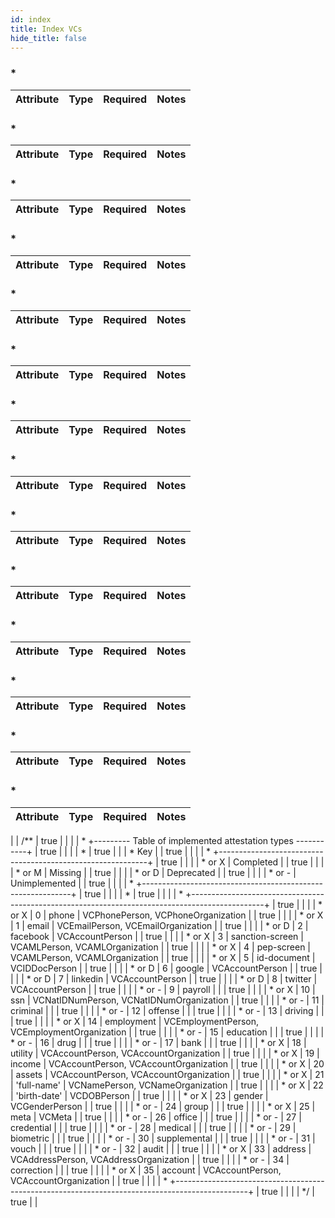 ```yaml
---
id: index
title: Index VCs
hide_title: false
---
```


### *
| Attribute | Type | Required | Notes |
| ---       | ---   | ---       | --- |

### *
| Attribute | Type | Required | Notes |
| ---       | ---   | ---       | --- |

### *
| Attribute | Type | Required | Notes |
| ---       | ---   | ---       | --- |

### *
| Attribute | Type | Required | Notes |
| ---       | ---   | ---       | --- |

### *
| Attribute | Type | Required | Notes |
| ---       | ---   | ---       | --- |

### *
| Attribute | Type | Required | Notes |
| ---       | ---   | ---       | --- |

### *
| Attribute | Type | Required | Notes |
| ---       | ---   | ---       | --- |

### *
| Attribute | Type | Required | Notes |
| ---       | ---   | ---       | --- |

### *
| Attribute | Type | Required | Notes |
| ---       | ---   | ---       | --- |

### *
| Attribute | Type | Required | Notes |
| ---       | ---   | ---       | --- |

### *
| Attribute | Type | Required | Notes |
| ---       | ---   | ---       | --- |

### *
| Attribute | Type | Required | Notes |
| ---       | ---   | ---       | --- |

### *
| Attribute | Type | Required | Notes |
| ---       | ---   | ---       | --- |

### *
| Attribute | Type | Required | Notes |
| ---       | ---   | ---       | --- |

|  | /** | true |  |
|  |  * +--------- Table of implemented attestation types -----------+ | true |  |
|  |  * | true |  |
| * Key |  | true |  |
|  |  * +------------------------------------------------------------+ | true |  |
|  |  * or X | Completed                                              | | true |  |
|  |  * or M | Missing                                                | | true |  |
|  |  * or D | Deprecated                                             | | true |  |
|  |  * or - | Unimplemented                                          | | true |  |
|  |  * +------------------------------------------------------------+ | true |  |
|  |  * | true |  |
|  |  * +------------------------------------------------------------------------------------------------+ | true |  |
|  |  * or X | 0  | phone                | VCPhonePerson, VCPhoneOrganization                             | | true |  |
|  |  * or X | 1  | email                | VCEmailPerson, VCEmailOrganization                             | | true |  |
|  |  * or D | 2  | facebook             | VCAccountPerson                                                | | true |  |
|  |  * or X | 3  | sanction-screen      | VCAMLPerson, VCAMLOrganization                                 | | true |  |
|  |  * or X | 4  | pep-screen           | VCAMLPerson, VCAMLOrganization                                 | | true |  |
|  |  * or X | 5  | id-document          | VCIDDocPerson                                                  | | true |  |
|  |  * or D | 6  | google               | VCAccountPerson                                                | | true |  |
|  |  * or D | 7  | linkedin             | VCAccountPerson                                                | | true |  |
|  |  * or D | 8  | twitter              | VCAccountPerson                                                | | true |  |
|  |  * or - | 9  | payroll              |                                                                | | true |  |
|  |  * or X | 10 | ssn                  | VCNatIDNumPerson, VCNatIDNumOrganization                       | | true |  |
|  |  * or - | 11 | criminal             |                                                                | | true |  |
|  |  * or - | 12 | offense              |                                                                | | true |  |
|  |  * or - | 13 | driving              |                                                                | | true |  |
|  |  * or X | 14 | employment           | VCEmploymentPerson, VCEmploymentOrganization                   | | true |  |
|  |  * or - | 15 | education            |                                                                | | true |  |
|  |  * or - | 16 | drug                 |                                                                | | true |  |
|  |  * or - | 17 | bank                 |                                                                | | true |  |
|  |  * or X | 18 | utility              | VCAccountPerson, VCAccountOrganization                         | | true |  |
|  |  * or X | 19 | income               | VCAccountPerson, VCAccountOrganization                         | | true |  |
|  |  * or X | 20 | assets               | VCAccountPerson, VCAccountOrganization                         | | true |  |
|  |  * or X | 21 | 'full-name'          | VCNamePerson, VCNameOrganization                               | | true |  |
|  |  * or X | 22 | 'birth-date'         | VCDOBPerson                                                    | | true |  |
|  |  * or X | 23 | gender               | VCGenderPerson                                                 | | true |  |
|  |  * or - | 24 | group                |                                                                | | true |  |
|  |  * or X | 25 | meta                 | VCMeta                                                         | | true |  |
|  |  * or - | 26 | office               |                                                                | | true |  |
|  |  * or - | 27 | credential           |                                                                | | true |  |
|  |  * or - | 28 | medical              |                                                                | | true |  |
|  |  * or - | 29 | biometric            |                                                                | | true |  |
|  |  * or - | 30 | supplemental         |                                                                | | true |  |
|  |  * or - | 31 | vouch                |                                                                | | true |  |
|  |  * or - | 32 | audit                |                                                                | | true |  |
|  |  * or X | 33 | address              | VCAddressPerson, VCAddressOrganization                         | | true |  |
|  |  * or - | 34 | correction           |                                                                | | true |  |
|  |  * or X | 35 | account              | VCAccountPerson, VCAccountOrganization                         | | true |  |
|  |  * +------------------------------------------------------------------------------------------------+ | true |  |
|  |  */ | true |  |
